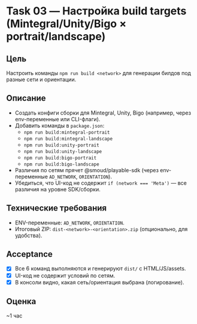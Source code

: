 # Task 03 — Настройка build targets (Mintegral/Unity/Bigo × portrait/landscape)

## Цель
Настроить команды `npm run build <network>` для генерации билдов под разные сети и ориентации.

## Описание
- Создать конфиги сборки для Mintegral, Unity, Bigo (например, через env-переменные или CLI-флаги).
- Добавить команды в `package.json`:
  - `npm run build:mintegral-portrait`
  - `npm run build:mintegral-landscape`
  - `npm run build:unity-portrait`
  - `npm run build:unity-landscape`
  - `npm run build:bigo-portrait`
  - `npm run build:bigo-landscape`
- Различия по сетям прячет @smoud/playable-sdk (через env-переменные `AD_NETWORK`, `ORIENTATION`).
- Убедиться, что UI-код не содержит `if (network === 'Meta')` — все различия на уровне SDK/сборки.

## Технические требования
- ENV-переменные: `AD_NETWORK`, `ORIENTATION`.
- Итоговый ZIP: `dist-<network>-<orientation>.zip` (опционально, для удобства).

## Acceptance
- [x] Все 6 команд выполняются и генерируют `dist/` с HTML/JS/assets.
- [x] UI-код не содержит условий по сетям.
- [x] В консоли видно, какая сеть/ориентация выбрана (логирование).

## Оценка
~1 час

